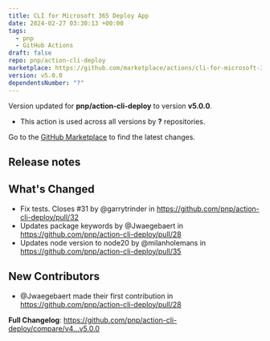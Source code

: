 ```yaml
---
title: CLI for Microsoft 365 Deploy App
date: 2024-02-27 03:30:13 +00:00
tags:
  - pnp
  - GitHub Actions
draft: false
repo: pnp/action-cli-deploy
marketplace: https://github.com/marketplace/actions/cli-for-microsoft-365-deploy-app
version: v5.0.0
dependentsNumber: "?"
---
```



Version updated for **pnp/action-cli-deploy** to version **v5.0.0**.
- This action is used across all versions by **?** repositories.

Go to the [GitHub Marketplace](https://github.com/marketplace/actions/cli-for-microsoft-365-deploy-app) to find the latest changes.

## Release notes

## What's Changed
* Fix tests. Closes #31 by @garrytrinder in https://github.com/pnp/action-cli-deploy/pull/32
* Updates package keywords by @Jwaegebaert in https://github.com/pnp/action-cli-deploy/pull/28
* Updates node version to node20 by @milanholemans in https://github.com/pnp/action-cli-deploy/pull/35

## New Contributors
* @Jwaegebaert made their first contribution in https://github.com/pnp/action-cli-deploy/pull/28

**Full Changelog**: https://github.com/pnp/action-cli-deploy/compare/v4...v5.0.0
